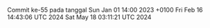 Commit ke-55 pada tanggal Sun Jan 01 14:00 2023 +0100
Fri Feb 16 14:43:06 UTC 2024
Sat May 18 03:11:21 UTC 2024
